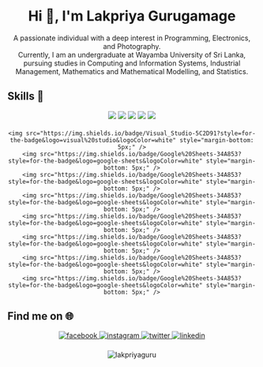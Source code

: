 <h1 align="center">Hi 👋, I'm Lakpriya Gurugamage</h1>
<p align="center">A passionate individual with a deep interest in Programming, Electronics, and Photography.</br>
Currently, I am an undergraduate at Wayamba University of Sri Lanka, pursuing studies in Computing and Information Systems, Industrial Management, Mathematics and Mathematical Modelling, and Statistics.</p>

## Skills 🚀
<div align="center">
	<img src="https://img.shields.io/badge/Java-ED8B00?style=for-the-badge&logo=openjdk&logoColor=white" style="margin-bottom: 5px;" />
	<img src="https://img.shields.io/badge/Python-14354C?style=for-the-badge&logo=python&logoColor=white" style="margin-bottom: 5px;" />
	<img src="https://img.shields.io/badge/HTML5-E34F26?style=for-the-badge&logo=html5&logoColor=white" style="margin-bottom: 5px;" />
	<img src="https://img.shields.io/badge/CSS3-1572B6?style=for-the-badge&logo=css3&logoColor=white" style="margin-bottom: 5px;" />
	<img src="https://img.shields.io/badge/Google%20Sheets-34A853?style=for-the-badge&logo=google-sheets&logoColor=white" style="margin-bottom: 5px;" />
	
	<img src="https://img.shields.io/badge/Visual_Studio-5C2D91?style=for-the-badge&logo=visual%20studio&logoColor=white" style="margin-bottom: 5px;" />
	<img src="https://img.shields.io/badge/Google%20Sheets-34A853?style=for-the-badge&logo=google-sheets&logoColor=white" style="margin-bottom: 5px;" />
	<img src="https://img.shields.io/badge/Google%20Sheets-34A853?style=for-the-badge&logo=google-sheets&logoColor=white" style="margin-bottom: 5px;" />
	<img src="https://img.shields.io/badge/Google%20Sheets-34A853?style=for-the-badge&logo=google-sheets&logoColor=white" style="margin-bottom: 5px;" />
	<img src="https://img.shields.io/badge/Google%20Sheets-34A853?style=for-the-badge&logo=google-sheets&logoColor=white" style="margin-bottom: 5px;" />
	<img src="https://img.shields.io/badge/Google%20Sheets-34A853?style=for-the-badge&logo=google-sheets&logoColor=white" style="margin-bottom: 5px;" />
	<img src="https://img.shields.io/badge/Google%20Sheets-34A853?style=for-the-badge&logo=google-sheets&logoColor=white" style="margin-bottom: 5px;" />
	<img src="https://img.shields.io/badge/Google%20Sheets-34A853?style=for-the-badge&logo=google-sheets&logoColor=white" style="margin-bottom: 5px;" />
</div>

## Find me on 🌐
<div align="center">
  <a href="https://www.facebook.com/lakpriyaguru/" target="_blank">
  <img src="https://img.shields.io/badge/Facebook-1877F2?style=for-the-badge&logo=facebook&logoColor=white" alt="facebook" style="margin-bottom: 5px;" />
  </a>
  <a href="https://www.instagram.com/lakpriyaguru/" target="_blank">
  <img src="https://img.shields.io/badge/Instagram-E4405F?style=for-the-badge&logo=instagram&logoColor=white" alt="instagram" style="margin-bottom: 5px;" />
  </a>
  <a href="https://twitter.com/lakpriya_guru" target="_blank">
  <img src="https://img.shields.io/badge/Twitter-1DA1F2?style=for-the-badge&logo=twitter&logoColor=white" alt="twitter" style="margin-bottom: 5px;" />
  </a>
  <a href="https://www.linkedin.com/in/lakpriyaguru/" target="_blank">
  <img src="https://img.shields.io/badge/LinkedIn-0077B5?style=for-the-badge&logo=linkedin&logoColor=white" alt="linkedin" style="margin-bottom: 5px;" />
  </a>
</div>

</br>

<div align="center">
  <img src="https://komarev.com/ghpvc/?username=lakpriyaguru&label=Profile%20views&color=357ec7&style=flat" alt="lakpriyaguru" />
</div>
